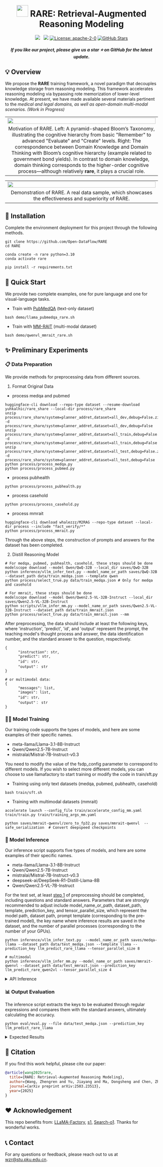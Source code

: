 <h1 align="center"> <img src="image/logo.png" width="38" height="38" alt="">  RARE: Retrieval-Augmented Reasoning Modeling </h1>

<p align="center">
<a href='https://arxiv.org/abs/2503.23513v1'><img src='https://img.shields.io/badge/arXiv-2503.23513-b31b1b.svg'></a>  
<a href='https://huggingface.co/datasets/yuhkalhic/rare_share'><img src='https://img.shields.io/badge/%F0%9F%A4%97%20Hugging%20Face-rare-blue'></a>
<a href="https://opensource.org/license/apache-2-0" target="_blank"><img alt="License: apache-2-0" src="https://img.shields.io/github/license/saltstack/salt"></a>
<a href="https://github.com/Open-DataFlow/RARE" target="_blank"><img alt="GitHub Stars" src="https://img.shields.io/github/stars/Open-DataFlow/RARE?style=social"></a>
</p>

<h5 align="center"> If you like our project, please give us a star ⭐ on GitHub for the latest update.</h5>

## 💡 Overview

We propose the **RARE** training framework, a novel paradigm that decouples knowledge storage from reasoning modeling. This framework accelerates reasoning modeling via bypassing rote memorization of lower-level knowledge. At present, we have made available several materials pertinent to the *medical and legal domains, as well as open-domain multi-modal scenarios. (Work in Progress)* 

<table class="center">
    <tr>
        <td width=100% style="border: none"><img src="image/figure1.png" style="width:100%"></td>
    </tr>
    <tr>
        <td width="100%" style="border: none; text-align: center; word-wrap: break-word">
              Motivation of RARE. Left: A pyramid-shaped Bloom’s Taxonomy, illustrating the cognitive hierarchy from basic "Remember" to advanced "Evaluate" and "Create" levels. Right: The correspondence between Domain Knowledge and Domain Thinking with Bloom’s cognitive hierarchy (example related to government bond yields). In contrast to domain knowledge, domain thinking corresponds to the higher-order cognitive process—although relatively <strong>rare</strong>, it plays a crucial role.
      </td>
    </tr>
</table>

<table class="center">
    <tr>
        <td width=100% style="border: none"><img src="image/figure2.png" style="width:100%"></td>
    </tr>
    <tr>
        <td width="100%" style="border: none; text-align: center; word-wrap: break-word">
              Demonstration of RARE. A real data sample, which showcases the effectiveness and superiority of RARE.
      </td>
    </tr>
</table>

## 🔧 Installation

Complete the environment deployment for this project through the following methods.

```
git clone https://github.com/Open-DataFlow/RARE
cd RARE

conda create -n rare python=3.10
conda activate rare

pip install -r requirements.txt
```

## 🏃 Quick Start

We provide two complete examples, one for pure language and one for visual-language tasks.

- Train with [PubMedQA](https://arxiv.org/abs/1909.06146) (text-only dataset) 
```
bash demo/llama_pubmedqa_rare.sh
```

- Train with [MM-RAIT](https://arxiv.org/abs/2502.17297) (multi-modal dataset)
```
bash demo/qwenvl_mmrait_rare.sh
```

## ✨ Preliminary Experiments

### 📋 Data Preparation

We provide methods for preprocessing data from different sources.

1. Format Original Data <a id="step1"></a>

- process medqa and pubmed

```
huggingface-cli download --repo-type dataset --resume-download yuhkalhic/rare_share --local-dir process/rare_share
unzip process/rare_share/system=planner_addret,dataset=all_dev,debug=False.zip -d process/rare_share/system=planner_addret,dataset=all_dev,debug=False
unzip process/rare_share/system=planner_addret,dataset=all_train,debug=False.zip -d process/rare_share/system=planner_addret,dataset=all_train,debug=False
unzip process/rare_share/system=planner_addret,dataset=all_test,debug=False.zip -d process/rare_share/system=planner_addret,dataset=all_test,debug=False
python process/process_medqa.py
python process/process_pubmed.py
```
- process pubhealth
```
python process/process_pubhealth.py
```
- process casehold
```
python process/process_casehold.py
```
- process mmrait
```
huggingface-cli download whalezzz/M2RAG --repo-type dataset --local-dir process --include "fact_verify/*"
python process/process_mmrait.py
```
Through the above steps, the construction of prompts and answers for the dataset has been completed.


2. Distill Reasoning Model
```
# For medqa, pubmed, pubhealth, casehold, these steps should be done
modelscope download --model Qwen/QwQ-32B --local_dir saves/QwQ-32B
python inference/vllm_infer_text.py --model_name_or_path saves/QwQ-32B --dataset_path data/train_medqa.json --template qwen
python process/select_true.py data/train_medqa.json # Only for medqa and casehold

# For mmrait, these steps should be done
modelscope download --model Qwen/Qwen2.5-VL-32B-Instruct --local_dir saves/Qwen2.5-VL-32B-Instruct
python scripts/vllm_infer_mm.py --model_name_or_path saves/Qwen2.5-VL-32B-Instruct --dataset_path data/train_mmrait.json
python process/select_true.py data/train_mmrait.json --mm
```

After preprocessing, the data should include at least the following keys, where 'instruction', 'predict', 'id', and 'output' represent the prompt, the teaching model's thought process and answer, the data identification number, and the standard answer to the question, respectively.

```
{
      "instruction": str,
      "predict": str,
      "id": str，
      "output"： str
}

# or multimodal data:
{
      "messages": list,
      "images": list,
      "id": str，
      "output"： str
}
```


### 🏋️‍♂️ Model Training

Our training code supports the types of models, and here are some examples of their specific names.

- meta-llama/Llama-3.1-8B-Instruct
- Qwen/Qwen2.5-7B-Instruct
- mistralai/Mistral-7B-Instruct-v0.3

You need to modify the value of the fsdp_config parameter to correspond to different models. If you wish to select more different models, you can choose to use llamafactory to start training or modify the code in train/sft.py

- Training using only text datasets (medqa, pubmed, pubhealth, casehold)
```
bash train/sft.sh
```

- Training with multimodal datasets (mmrait)
```
accelerate launch --config_file train/accelerate_config_mm.yaml train/train.py train/training_args_mm.yaml

python saves/mmrait-qwenvl/zero_to_fp32.py saves/mmrait-qwenvl  --safe_serialization  # Convert deepspeed checkpoints
```

### 🔮 Model Inference

Our inference script supports five types of models, and here are some examples of their specific names.

- meta-llama/Llama-3.1-8B-Instruct
- Qwen/Qwen2.5-7B-Instruct
- mistralai/Mistral-7B-Instruct-v0.3
- deepseek-ai/DeepSeek-R1-Distill-Llama-8B
- Qwen/Qwen2.5-VL-7B-Instruct

For the test set, at least [step 1](#step1) of preprocessing should be completed, including questions and standard answers.
Parameters that are strongly recommended to adjust include model_name_or_path, dataset_path, template, prediction_key, and tensor_parallel_size, which represent the model path, dataset path, prompt template (corresponding to the pre-trained model), the key name where inference results are saved in the dataset, and the number of parallel processes (corresponding to the number of your GPUs).

```
python inference/vllm_infer_text.py  --model_name_or_path saves/medqa-llama --dataset_path data/test_medqa.json --template llama --prediction_key llm_predict_rare_llama --tensor_parallel_size 8

# multimodal
python inference/vllm_infer_mm.py --model_name_or_path saves/mmrait-qwenvl --dataset_path data/test_mmrait.json --prediction_key llm_predict_rare_qwen2vl --tensor_parallel_size 4
```

<details>

<summary> API Inference </summary>

---------

You can also use API calls to test closed-source models for baseline methods (e.g., RAG). Below is an example that uses the POST method to call the API for inference. You need to specify the model name, your API URL and key, the dataset path, and the number of concurrent workers.
```
python inference/api_infer_post.py --model_name 'your_model_name' --api_url 'your_api_url' --api_key 'your_api_key'  --dataset_path data/test_medqa.json --concurrency 30
```
Then, you can use the exact same method for evaluation. Note that you need to set `--prediction_key` to the name of the model you used. 

```
python eval/eval.py --file data/test_medqa.json --prediction_key 'your_model_name'
```
---------

</details>

### 📊 Output Evaluation

The inference script extracts the keys to be evaluated through regular expressions and compares them with the standard answers, ultimately calculating the accuracy.

```
python eval/eval.py --file data/test_medqa.json --prediction_key llm_predict_rare_llama
```

<details>

<summary> Expected Results </summary>

<div align="center">
  <img src="image/result.png" width="500" alt="result" style="display: block; margin: 0 auto;">
</div>

</details>


## 📖 Citation

If you find this work helpful, please cite our paper:
```bibtex
@article{wang2025rare,
  title={RARE: Retrieval-Augmented Reasoning Modeling},
  author={Wang, Zhengren and Yu, Jiayang and Ma, Dongsheng and Chen, Zhe and Wang, Yu and Li, Zhiyu and Xiong, Feiyu and Wang, Yanfeng and Tang, Linpeng and Zhang, Wentao and others},
  journal={arXiv preprint arXiv:2503.23513},
  year={2025}
}
```

## ❤️ Acknowledgement

This repo benefits from: [LLaMA-Factory](https://github.com/hiyouga/LLaMA-Factory), [s1](https://github.com/simplescaling/s1), [Search-o1](https://github.com/sunnynexus/Search-o1). Thanks for wonderful works.

<!-- - [LLaMA-Factory](https://github.com/hiyouga/LLaMA-Factory)
- [s1](https://github.com/simplescaling/s1)
- [Search-o1](https://github.com/sunnynexus/Search-o1) -->
<!-- Thanks for wonderful works. -->

## 📞 Contact

For any questions or feedback, please reach out to us at [wzr@stu.pku.edu.cn](wzr@stu.pku.edu.cn).
